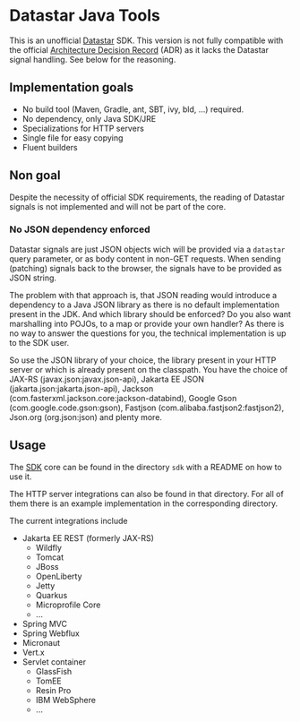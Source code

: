 # Datastar Java Tools

This is an unofficial [Datastar](https://data-star.dev) SDK.
This version is not fully compatible with the official [Architecture Decision Record](https://github.com/starfederation/datastar/tree/main/sdk) (ADR)
as it lacks the Datastar signal handling. See below for the reasoning.

## Implementation goals

* No build tool (Maven, Gradle, ant, SBT, ivy, bld, ...) required.
* No dependency, only Java SDK/JRE
* Specializations for HTTP servers
* Single file for easy copying
* Fluent builders

## Non goal

Despite the necessity of official SDK requirements, the reading of Datastar signals is not implemented and will not be part of the core.

### No JSON dependency enforced

Datastar signals are just JSON objects wich will be provided via a `datastar` query parameter, or as body content in non-GET requests. When sending (patching) signals back to the browser, the signals have to be provided as JSON string.

The problem with that approach is, that JSON reading would introduce a dependency to a Java JSON library as there is no default implementation present in the JDK. And which library should be enforced? Do you also want marshalling into POJOs, to a map or provide your own handler? As there is no way to answer the questions for you, the technical implementation is up to the SDK user.

So use the JSON library of your choice, the library present in your HTTP server or which is already present on the classpath. You have the choice of JAX-RS (javax.json:javax.json-api), Jakarta EE JSON (jakarta.json:jakarta.json-api), Jackson (com.fasterxml.jackson.core:jackson-databind), Google Gson (com.google.code.gson:gson), Fastjson (com.alibaba.fastjson2:fastjson2), Json.org (org.json:json) and plenty more.

## Usage

The [SDK](sdk) core can be found in the directory `sdk` with a README on how to use it.

The HTTP server integrations can also be found in that directory. For all of them there is an example implementation in the corresponding directory.

The current integrations include

* Jakarta EE REST (formerly JAX-RS)
  * Wildfly
  * Tomcat
  * JBoss
  * OpenLiberty
  * Jetty
  * Quarkus
  * Microprofile Core
  * ...
* Spring MVC
* Spring Webflux
* Micronaut
* Vert.x
* Servlet container
  * GlassFish
  * TomEE
  * Resin Pro
  * IBM WebSphere
  * ...